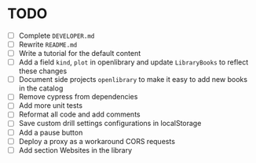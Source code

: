 # TODO

- [ ] Complete `DEVELOPER.md`
- [ ] Rewrite `README.md`
- [ ] Write a tutorial for the default content
- [ ] Add a field `kind`, `plot` in openlibrary and update `LibraryBooks` to reflect these changes
- [ ] Document side projects `openlibrary` to make it easy to add new books in the catalog
- [ ] Remove cypress from dependencies
- [ ] Add more unit tests
- [ ] Reformat all code and add comments
- [ ] Save custom drill settings configurations in localStorage
- [ ] Add a pause button
- [ ] Deploy a proxy as a workaround CORS requests
- [ ] Add section Websites in the library